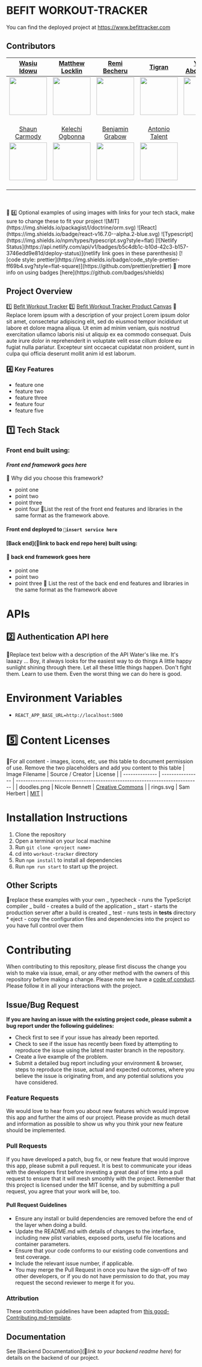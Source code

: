 #  BEFIT WORKOUT-TRACKER

 You can find the deployed project at https://www.befittracker.com

##  Contributors

| [Wasiu Idowu](https://github.com/Hoxtygen) | [Matthew Locklin](https://github.com/Lockers) | [Remi Becheru](https://github.com/Becheru888) | [Tigran](https://github.com/hyetigran) | [Yusuf Abdulkarim](https://github.com/haywhyze) | 
  :-----------------------------------------------------------------------------------------------------------: | :-----------------------------------------------------------------------------------------------------------: | :-----------------------------------------------------------------------------------------------------------: | :-----------------------------------------------------------------------------------------------------------: | :-----------------------------------------------------------------------------------------------------------: |
| [<img src="https://media.licdn.com/dms/image/C5103AQEGtXNIaPYH3w/profile-displayphoto-shrink_100_100/0?e=1574899200&v=beta&t=DDNFIhYfTZ_BNLVo4t9mpgGR3025w4dEH4jZzpfKSbk" width = "100" />](https://github.com/Hoxtygen) | [<img src="https://www.dalesjewelers.com/wp-content/uploads/2018/10/placeholder-silhouette-female.png" width = "100" />](https://github.com/) | [<img src="https://media.licdn.com/dms/image/C4D03AQHDpIDBhi7VPA/profile-displayphoto-shrink_200_200/0?e=1574899200&v=beta&t=B037YZ5g3Hf-x-eDGRCBgTuLsfZMyqY6ReDfz5GbDfw" width = "100" />](https://github.com/Becheru888) | [<img src="https://media.licdn.com/dms/image/C4D03AQFwhX6zeShqEw/profile-displayphoto-shrink_200_200/0?e=1574899200&v=beta&t=zbgFVUGuXmMUii3BLI3Eo5VBGIZh13ETkA4NjfmOmds" width = "100" />](https://github.com/hyetigran) | [<img src="https://media.licdn.com/dms/image/C4E03AQHuJTCP8X8ecw/profile-displayphoto-shrink_200_200/0?e=1574899200&v=beta&t=MCMDSW4NxkHwADIFZSvLjFy8QxsLn2d8LLpuoZRc1Rg" width = "100" />](https://github.com/haywhyze) 
|[ <img src="https://static.licdn.com/sc/h/al2o9zrvru7aqj8e1x2rzsrca" width="15"> ](https://www.linkedin.com/in/idowu-wasiu-02730557/) | [ <img src="https://static.licdn.com/sc/h/al2o9zrvru7aqj8e1x2rzsrca" width="15"> ](https://www.linkedin.com/in/matthewlocklin/) | [ <img src="https://static.licdn.com/sc/h/al2o9zrvru7aqj8e1x2rzsrca" width="15"> ](https://www.linkedin.com/in/remi-becheru-870495150/) | [ <img src="https://static.licdn.com/sc/h/al2o9zrvru7aqj8e1x2rzsrca" width="15"> ](https://www.linkedin.com/in/tigranasriyan/) | [ <img src="https://static.licdn.com/sc/h/al2o9zrvru7aqj8e1x2rzsrca" width="15"> ](https://www.linkedin.com/in/yusufayoabdulkarim/) |
 [Shaun Carmody](https://github.com/shaunmcarmody) | [Kelechi Ogbonna](https://github.com/Kellswork) | [Benjamin Grabow](https://github.com/BenjaminGrabow) | [Antonio Talent](https://github.com/sampler36)| 
 [<img src="https://media.licdn.com/dms/image/C4D03AQE2GC800x2ydA/profile-displayphoto-shrink_200_200/0?e=1574899200&v=beta&t=m44ZnxeqoS4HRZReQVgFl1mb22CILe7B4ZIUupz2kfY" width = "100" />](https://github.com/shaunmcarmody) | [<img src="https://media.licdn.com/dms/image/C4E03AQHGXZRTW3jaVQ/profile-displayphoto-shrink_200_200/0?e=1574899200&v=beta&t=O6sQg_NiTV3X9jy--GBXK34qx4hSXtnsSOOl7OM9gIU" width = "100" />](https://github.com/Kellswork) | [<img src="https://media.licdn.com/dms/image/C5603AQE1DYJQGgcT9Q/profile-displayphoto-shrink_200_200/0?e=1574899200&v=beta&t=ElF9vHYQnAAo6GmDbfUx8wMRmojoKaTchzybDNwvnsw" width = "100" />](https://github.com/) | [<img src="https://media.licdn.com/dms/image/C5603AQGnlXA4oFGYwA/profile-displayphoto-shrink_200_200/0?e=1574899200&v=beta&t=7QA0MhrF7DduObx5E8GPH__vzd_waUrVLD_oVGVTCiw" width = "100" />](https://github.com/) 
 [ <img src="https://static.licdn.com/sc/h/al2o9zrvru7aqj8e1x2rzsrca" width="15"> ](https://www.linkedin.com/in/shaunmcarmody/) | [ <img src="https://static.licdn.com/sc/h/al2o9zrvru7aqj8e1x2rzsrca" width="15"> ](https://www.linkedin.com/in/kelechi-ogbonna-b3661a120/) | [ <img src="https://static.licdn.com/sc/h/al2o9zrvru7aqj8e1x2rzsrca" width="15"> ](https://www.linkedin.com/in/benjamin-grabow-4a477118a/) | [ <img src="https://static.licdn.com/sc/h/al2o9zrvru7aqj8e1x2rzsrca" width="15"> ](https://www.linkedin.com/in/talentantonio-fsse/) |
<br>
<br>
🚫 4️⃣ Optional examples of using images with links for your tech stack, make sure to change these to fit your project
![MIT](https://img.shields.io/packagist/l/doctrine/orm.svg)
![React](https://img.shields.io/badge/react-v16.7.0--alpha.2-blue.svg)
![Typescript](https://img.shields.io/npm/types/typescript.svg?style=flat)
[![Netlify Status](https://api.netlify.com/api/v1/badges/b5c4db1c-b10d-42c3-b157-3746edd9e81d/deploy-status)](netlify link goes in these parenthesis)
[![code style: prettier](https://img.shields.io/badge/code_style-prettier-ff69b4.svg?style=flat-square)](https://github.com/prettier/prettier)
🚫 more info on using badges [here](https://github.com/badges/shields)

## Project Overview

1️⃣ [Befit Workout Tracker](https://trello.com/b/LCn6s2gr/workout-tracker)
1️⃣ [Befit Workout Tracker Product Canvas](https://www.notion.so/Workout-Tracker-e6c1b4621eaf4e64a96d6748c5769079)
🚫 Replace lorem ipsum with a description of your project
Lorem ipsum dolor sit amet, consectetur adipiscing elit, sed do eiusmod tempor incididunt ut labore et dolore magna aliqua. Ut enim ad minim veniam, quis nostrud exercitation ullamco laboris nisi ut aliquip ex ea commodo consequat.
Duis aute irure dolor in reprehenderit in voluptate velit esse cillum dolore eu fugiat nulla pariatur. Excepteur sint occaecat cupidatat non proident, sunt in culpa qui officia deserunt mollit anim id est laborum.

### 4️⃣ Key Features

- feature one
- feature two
- feature three
- feature four
- feature five

## 1️⃣ Tech Stack

### Front end built using:

#### _Front end framework goes here_

🚫 Why did you choose this framework?

- point one
- point two
- point three
- point four
  🚫List the rest of the front end features and libraries in the same format as the framework above.

#### Front end deployed to `🚫insert service here`

#### [Back end](🚫link to back end repo here) built using:

#### 🚫 back end framework goes here

- point one
- point two
- point three
  🚫 List the rest of the back end end features and libraries in the same format as the framework above

# APIs

## 2️⃣ Authentication API here

🚫Replace text below with a description of the API
Water's like me. It's laaazy ... Boy, it always looks for the easiest way to do things A little happy sunlight shining through there. Let all these little things happen. Don't fight them. Learn to use them. Even the worst thing we can do here is good.


#  Environment Variables
- `REACT_APP_BASE_URL=http://localhost:5000`

# 5️⃣ Content Licenses

🚫For all content - images, icons, etc, use this table to document permission of use. Remove the two placeholders and add you content to this table
| Image Filename | Source / Creator | License |
| -------------- | ---------------- | ---------------------------------------------------------------------------- |
| doodles.png | Nicole Bennett | [Creative Commons](https://www.toptal.com/designers/subtlepatterns/doodles/) |
| rings.svg | Sam Herbert | [MIT](https://github.com/SamHerbert/SVG-Loaders) |


#  Installation Instructions
1. Clone the repository
2. Open a terminal on your local machine
3. Run `git clone <project name>`
4. cd into `workout-tracker` directory
5. Run `npm install` to install all dependencies
6. Run `npm run start` to start up the project. 

## Other Scripts

🚫replace these examples with your own
_ typecheck - runs the TypeScript compiler
_ build - creates a build of the application
_ start - starts the production server after a build is created
_ test - runs tests in **tests** directory \* eject - copy the configuration files and dependencies into the project so you have full control over them

# Contributing

When contributing to this repository, please first discuss the change you wish to make via issue, email, or any other method with the owners of this repository before making a change.
Please note we have a [code of conduct](./CODE_OF_CONDUCT.md). Please follow it in all your interactions with the project.

## Issue/Bug Request

**If you are having an issue with the existing project code, please submit a bug report under the following guidelines:**

- Check first to see if your issue has already been reported.
- Check to see if the issue has recently been fixed by attempting to reproduce the issue using the latest master branch in the repository.
- Create a live example of the problem.
- Submit a detailed bug report including your environment & browser, steps to reproduce the issue, actual and expected outcomes, where you believe the issue is originating from, and any potential solutions you have considered.

### Feature Requests

We would love to hear from you about new features which would improve this app and further the aims of our project. Please provide as much detail and information as possible to show us why you think your new feature should be implemented.

### Pull Requests

If you have developed a patch, bug fix, or new feature that would improve this app, please submit a pull request. It is best to communicate your ideas with the developers first before investing a great deal of time into a pull request to ensure that it will mesh smoothly with the project.
Remember that this project is licensed under the MIT license, and by submitting a pull request, you agree that your work will be, too.

#### Pull Request Guidelines

- Ensure any install or build dependencies are removed before the end of the layer when doing a build.
- Update the README.md with details of changes to the interface, including new plist variables, exposed ports, useful file locations and container parameters.
- Ensure that your code conforms to our existing code conventions and test coverage.
- Include the relevant issue number, if applicable.
- You may merge the Pull Request in once you have the sign-off of two other developers, or if you do not have permission to do that, you may request the second reviewer to merge it for you.

### Attribution

These contribution guidelines have been adapted from [this good-Contributing.md-template](https://gist.github.com/PurpleBooth/b24679402957c63ec426).

## Documentation

See [Backend Documentation](🚫*link to your backend readme here*) for details on the backend of our project.
